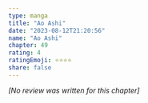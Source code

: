 ```yaml
---
type: manga
title: "Ao Ashi"
date: "2023-08-12T21:20:56"
name: "Ao Ashi"
chapter: 49
rating: 4
ratingEmoji: ⭐️⭐️⭐️⭐️
share: false
---
```


*[No review was written for this chapter]*
